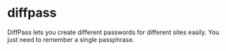 diffpass
========

DiffPass lets you create different passwords for different sites easily. You just need to remember a single passphrase.
